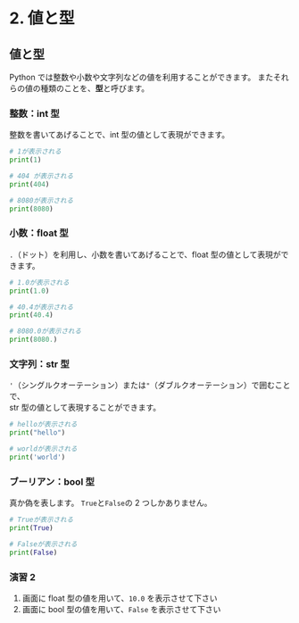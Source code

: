 # 2. 値と型

## 値と型

Python では整数や小数や文字列などの値を利用することができます。
またそれらの値の種類のことを、**型**と呼びます。

### 整数：int 型

整数を書いてあげることで、int 型の値として表現ができます。

```py
# 1が表示される
print(1)

# 404 が表示される
print(404)

# 8080が表示される
print(8080)
```

### 小数：float 型

`.`（ドット）を利用し、小数を書いてあげることで、float 型の値として表現ができます。

```py
# 1.0が表示される
print(1.0)

# 40.4が表示される
print(40.4)

# 8080.0が表示される
print(8080.)
```

### 文字列：str 型

`'`（シングルクオーテーション）または`"`（ダブルクオーテーション）で囲むことで、  
str 型の値として表現することができます。

```py
# helloが表示される
print("hello")

# worldが表示される
print('world')
```

### ブーリアン：bool 型

真か偽を表します。
`True`と`False`の 2 つしかありません。

```py
# Trueが表示される
print(True)

# Falseが表示される
print(False)
```

### 演習 2

1. 画面に float 型の値を用いて、`10.0` を表示させて下さい
2. 画面に bool 型の値を用いて、`False` を表示させて下さい
